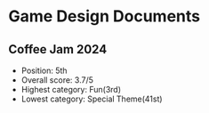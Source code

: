 # Game Design Documents

## Coffee Jam 2024

- Position: 5th
- Overall score: 3.7/5
- Highest category: Fun(3rd)
- Lowest category: Special Theme(41st)
